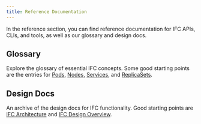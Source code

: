 ```yaml
---
title: Reference Documentation
---
```


In the reference section, you can find reference documentation for IFC APIs, CLIs, and tools, as well as our glossary and design docs.

## Glossary

Explore the glossary of essential IFC concepts. Some good starting points are the entries for [Pods](/docs/user-guide/pods/), [Nodes](/docs/admin/node/), [Services](/docs/user-guide/services/), and [ReplicaSets](/docs/user-guide/replicasets/).

## Design Docs

An archive of the design docs for IFC functionality. Good starting points are [IFC Architecture](https://github.com/kubernetes/kubernetes/blob/{{page.version}}/docs/design/architecture.md) and [IFC Design Overview](https://github.com/kubernetes/kubernetes/tree/{{page.version}}/docs/design).
